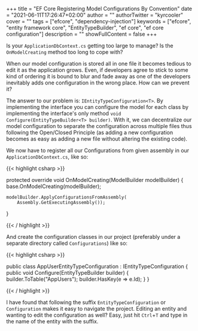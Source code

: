 +++
title = "EF Core Registering Model Configurations By Convention"
date = "2021-06-11T17:26:47+02:00"
author = ""
authorTwitter = "kyrcooler"
cover = ""
tags = ["efcore", "dependency-injection"]
keywords = ["efcore", "entity framework core", "EntityTypeBuilder", "ef core", "ef core configuration"]
description = ""
showFullContent = false
+++

Is your `ApplicationDbContext.cs` getting too large to manage? Is the `OnModelCreating` method too long to cope with?

When our model configuration is stored all in one file it becomes tedious to edit it as the application grows.
Even, if developers agree to stick to some kind of ordering it is bound to blur and fade away as one of the developers inevitably adds one configuration in the wrong place. How can we prevent it?

The answer to our problem is: `IEntityTypeConfiguration<T>`. By implementing the interface you can configure the model for each class by implementing the interface's only method `void Configure(EntityTypeBuilder<T> builder)`. With it, we can decentralize our model configuration to separate the configuration across multiple files thus following the Open/Closed Principle (as adding a new configuration becomes as easy as adding a new file without altering the existing code). 

We now have to register all our Configurations from given assembly in our `ApplicationDbContext.cs`, like so:

{{< highlight csharp >}}

protected override void OnModelCreating(ModelBuilder modelBuilder)
{
    base.OnModelCreating(modelBuilder);

    modelBuilder.ApplyConfigurationsFromAssembly(
        Assembly.GetExecutingAssembly());
}

{{< / highlight >}}

And create the configuration classes in our project (preferably under a separate directory called `Configurations`) like so:

{{< highlight csharp >}}

public class AppUserEntityTypeConfiguration : IEntityTypeConfiguration<AppUser>
{
    public void Configure(EntityTypeBuilder<AppUser> builder)
    {
        builder.ToTable("AppUsers");
        builder.HasKey(e => e.Id);
    }
}

{{< / highlight >}}

I have found that following the suffix `EntityTypeConfiguration` or `Configuration` makes it easy to navigate the project. Editing an entity and wanting to edit the configuration as well? Easy, just hit `Ctrl`+`T` and type in the name of the entity with the suffix.
